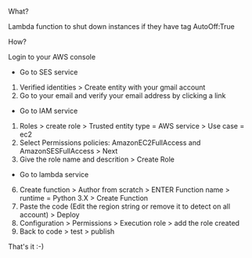 What?

Lambda function to shut down instances if they have tag AutoOff:True

How?

Login to your AWS console

- Go to SES service 
1. Verified identities > Create entity with your gmail account
2. Go to your email and verify your email address by clicking a link

- Go to IAM service
1. Roles > create role > Trusted entity type = AWS service > Use case = ec2
2. Select Permissions policies: AmazonEC2FullAccess and AmazonSESFullAccess > Next
3. Give the role name and descrition > Create Role

- Go to lambda service
6. Create function > Author from scratch > ENTER Function name > runtime = Python 3.X > Create Function
7. Paste the code (Edit the region string or remove it to detect on all account) > Deploy
8. Configuration > Permissions > Execution role > add the role created
9. Back to code > test > publish

That's it :-)
